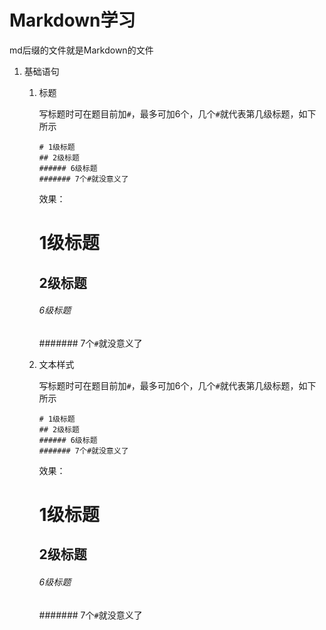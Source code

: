 # Markdown学习
   md后缀的文件就是Markdown的文件

1. 基础语句
    
    1.  标题
          
          写标题时可在题目前加`#`，最多可加6个，几个`#`就代表第几级标题，如下所示
          ```
          # 1级标题
          ## 2级标题
          ###### 6级标题
          ####### 7个#就没意义了
          ```
          效果：
          # 1级标题
          ## 2级标题
          ###### 6级标题
          ####### 7个`#`就没意义了
    1.  文本样式
          
          写标题时可在题目前加`#`，最多可加6个，几个`#`就代表第几级标题，如下所示
          ```
          # 1级标题
          ## 2级标题
          ###### 6级标题
          ####### 7个#就没意义了
          ```
          效果：
          # 1级标题
          ## 2级标题
          ###### 6级标题
          ####### 7个`#`就没意义了



